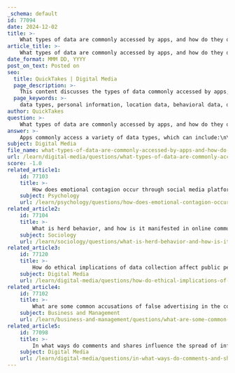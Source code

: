 ```yaml
---
_schema: default
id: 77094
date: 2024-12-02
title: >-
    What types of data are commonly accessed by apps, and how do they obtain user consent?
article_title: >-
    What types of data are commonly accessed by apps, and how do they obtain user consent?
date_format: MMM DD, YYYY
post_on_text: Posted on
seo:
  title: QuickTakes | Digital Media
  page_description: >-
    This content discusses the types of data commonly accessed by apps, including personal and location information, and how apps obtain user consent through banners, privacy policies, and adherence to regulatory standards.
  page_keywords: >-
    data types, personal information, location data, behavioral data, device information, usage data, payment information, user consent, consent banners, privacy policies, granular permissions, user control, regulatory compliance, GDPR, CCPA
author: QuickTakes
question: >-
    What types of data are commonly accessed by apps, and how do they obtain user consent?
answer: >-
    Apps commonly access a variety of data types, which can include:\n\n1. **Personal Information**: This includes details such as your name, email address, phone number, and other information provided during the sign-up process.\n2. **Location Data**: Many apps, especially those related to navigation, delivery, or social networking, collect location data to provide services based on the user's geographical position.\n3. **Behavioral Data**: Apps may track user behavior within the app, including interactions, preferences, and usage patterns, to enhance user experience and optimize services.\n4. **Device Information**: This can include data about the device being used, such as the operating system, device model, and unique identifiers.\n5. **Usage Data**: Information about how the app is used, including session duration, features accessed, and frequency of use, is often collected to improve app performance and user engagement.\n6. **Payment Information**: For e-commerce or subscription-based apps, payment details may be collected to process transactions.\n\nTo obtain user consent for data collection, apps typically follow these practices:\n\n- **Consent Banners**: Many apps implement consent banners that inform users about the types of data being collected and request permission to access that data. This is often accompanied by explanations of why the data is needed.\n- **Privacy Policies**: Developers are required to provide a privacy policy that outlines their data collection practices, how the data will be used, and the rights of the users regarding their data.\n- **Granular Permissions**: Apps may present a list of permissions required for functionality, allowing users to grant or deny specific permissions based on their comfort level.\n- **User Control**: Users are often given the option to decline consent or modify their data sharing preferences at any time, ensuring they have control over their personal information.\n- **Regulatory Compliance**: Many apps adhere to regulations such as GDPR, CCPA, and others, which mandate clear communication about data collection and the necessity of obtaining explicit consent, especially for sensitive data.\n\nOverall, the process of obtaining user consent is crucial for maintaining trust and compliance with data protection laws, and it is increasingly becoming a standard practice in app development.
subject: Digital Media
file_name: what-types-of-data-are-commonly-accessed-by-apps-and-how-do-they-obtain-user-consent.md
url: /learn/digital-media/questions/what-types-of-data-are-commonly-accessed-by-apps-and-how-do-they-obtain-user-consent
score: -1.0
related_article1:
    id: 77103
    title: >-
        How does emotional contagion occur through social media platforms?
    subject: Psychology
    url: /learn/psychology/questions/how-does-emotional-contagion-occur-through-social-media-platforms
related_article2:
    id: 77104
    title: >-
        What is herd behavior, and how is it manifested in online communities?
    subject: Sociology
    url: /learn/sociology/questions/what-is-herd-behavior-and-how-is-it-manifested-in-online-communities
related_article3:
    id: 77120
    title: >-
        How do ethical implications of data collection affect public perception of internet companies?
    subject: Digital Media
    url: /learn/digital-media/questions/how-do-ethical-implications-of-data-collection-affect-public-perception-of-internet-companies
related_article4:
    id: 77102
    title: >-
        What are some common accusations of false advertising in the context of internet companies?
    subject: Business and Management
    url: /learn/business-and-management/questions/what-are-some-common-accusations-of-false-advertising-in-the-context-of-internet-companies
related_article5:
    id: 77098
    title: >-
        In what ways do comments and shares influence the spread of information online?
    subject: Digital Media
    url: /learn/digital-media/questions/in-what-ways-do-comments-and-shares-influence-the-spread-of-information-online
---
```


&nbsp;